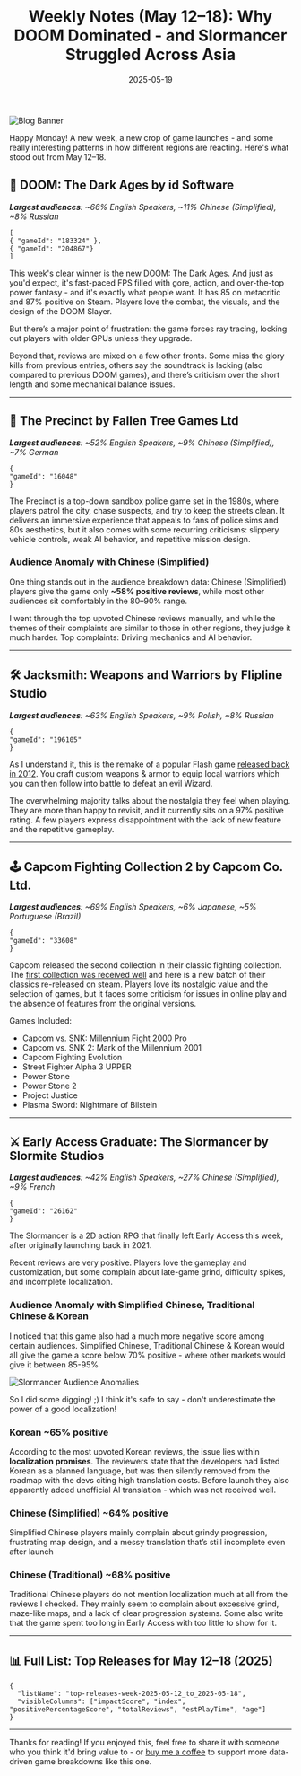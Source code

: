 ﻿---
title: "Weekly Notes (May 12–18): Why DOOM Dominated - and Slormancer Struggled Across Asia"
slug: "weekly-notes-2025-05-12"
date: "2025-05-19"
description: "Fast-paced FPS, nostalgic Flash revivals, and ARPGs struggling to communicate - this week’s game releases reveal what players love and what drives them away"
tags: ["Weekly Notes", "Steam", "New Releases", "Game Reviews", "Localization", "Audience Analysis", "DOOM The Dark Ages", "The Slormancer", "Early Access", "Regional Reception"]
image: "https://media.githubusercontent.com/media/NiklasBorglund/niklasnotes-blog/main/posts/weekly-notes-2025-05-12/hero.jpg"
---

![Blog Banner](./hero.jpg)

Happy Monday! A new week, a new crop of game launches - and some really interesting patterns in how different regions are reacting. Here's what stood out from May 12–18.

## 🔫 DOOM: The Dark Ages by id Software
***Largest audiences**: ~66% English Speakers, ~11% Chinese (Simplified), ~8% Russian*

```condensedgamecard-grid
[
{ "gameId": "183324" },
{ "gameId": "204867"}
]
```

This week's clear winner is the new DOOM: The Dark Ages.
And just as you'd expect, it's fast-paced FPS filled with gore, action, and over-the-top power fantasy - and it's exactly what people want. It has 85 on metacritic and 87% positive on Steam.
Players love the combat, the visuals, and the design of the DOOM Slayer.

But there’s a major point of frustration: the game forces ray tracing, locking out players with older GPUs unless they upgrade.

Beyond that, reviews are mixed on a few other fronts. Some miss the glory kills from previous entries, others say the soundtrack is lacking (also compared to previous DOOM games), and there’s criticism over the short length and some mechanical balance issues.

---

## 🚓 The Precinct by Fallen Tree Games Ltd
***Largest audiences**: ~52% English Speakers, ~9% Chinese (Simplified), ~7% German*

```condensedgamecard
{
"gameId": "16048"
}
```

The Precinct is a top-down sandbox police game set in the 1980s, where players patrol the city, chase suspects, and try to keep the streets clean.
It delivers an immersive experience that appeals to fans of police sims and 80s aesthetics, but it also comes with some recurring criticisms: slippery vehicle controls, weak AI behavior, and repetitive mission design.

### Audience Anomaly with Chinese (Simplified)

One thing stands out in the audience breakdown data: Chinese (Simplified) players give the game only **~58% positive reviews**, while most other audiences sit comfortably in the 80–90% range.

I went through the top upvoted Chinese reviews manually, and while the themes of their complaints are similar to those in other regions, they judge it much harder. Top complaints: Driving mechanics and AI behavior.

---

## 🛠️ Jacksmith: Weapons and Warriors by Flipline Studio
***Largest audiences**: ~63% English Speakers, ~9% Polish, ~8% Russian*

```condensedgamecard
{
"gameId": "196105"
}
```

As I understand it, this is the remake of a popular Flash game [released back in 2012](https://jacksmithgame.io/).
You craft custom weapons & armor to equip local warriors which you can then follow into battle to defeat an evil Wizard.

The overwhelming majority talks about the nostalgia they feel when playing. They are more than happy to revisit, and it currently sits on a 97% positive rating.
A few players express disappointment with the lack of new feature and the repetitive gameplay.


---

## 🕹️ Capcom Fighting Collection 2 by Capcom Co. Ltd.
***Largest audiences**: ~69% English Speakers, ~6% Japanese, ~5% Portuguese (Brazil)*

```condensedgamecard
{
"gameId": "33608"
}
```

Capcom released the second collection in their classic fighting collection. The [first collection was received well](https://niklasnotes.com/dashboard/game/70581/capcom_fighting_collection) and here is a new batch of their classics re-released on steam.
Players love its nostalgic value and the selection of games, but it faces some criticism for issues in online play and the absence of features from the original versions.

Games Included:
* Capcom vs. SNK: Millennium Fight 2000 Pro
* Capcom vs. SNK 2: Mark of the Millennium 2001
* Capcom Fighting Evolution
* Street Fighter Alpha 3 UPPER
* Power Stone
* Power Stone 2
* Project Justice
* Plasma Sword: Nightmare of Bilstein

---

## ⚔️ Early Access Graduate: The Slormancer by Slormite Studios
***Largest audiences**: ~42% English Speakers, ~27% Chinese (Simplified), ~9% French*

```condensedgamecard
{
"gameId": "26162"
}
```

The Slormancer is a 2D action RPG that finally left Early Access this week, after originally launching back in 2021.

Recent reviews are very positive. Players love the gameplay and customization, but some complain about late-game grind, difficulty spikes, and incomplete localization.

### Audience Anomaly with Simplified Chinese, Traditional Chinese & Korean

I noticed that this game also had a much more negative score among certain audiences.
Simplified Chinese, Traditional Chinese & Korean would all give the game a score below 70% positive - where other markets would give it between 85-95%

![Slormancer Audience Anomalies](./slormancer-audience-anomalies.png)

So I did some digging! ;) I think it's safe to say - don't underestimate the power of a good localization!

### Korean ~65% positive
According to the most upvoted Korean reviews, the issue lies within **localization promises**.
The reviewers state that the developers had listed Korean as a planned language, but was then silently removed from the roadmap with the devs citing high translation costs.
Before launch they also apparently added unofficial AI translation - which was not received well.

### Chinese (Simplified) ~64% positive
Simplified Chinese players mainly complain about grindy progression, frustrating map design, and a messy translation that’s still incomplete even after launch

### Chinese (Traditional) ~68% positive
Traditional Chinese players do not mention localization much at all from the reviews I checked. They mainly seem to complain about excessive grind, maze-like maps, and a lack of clear progression systems.
Some also write that the game spent too long in Early Access with too little to show for it.

---

## 📊 Full List: Top Releases for May 12–18 (2025)

```customlist
{
  "listName": "top-releases-week-2025-05-12_to_2025-05-18",
  "visibleColumns": ["impactScore", "index", "positivePercentageScore", "totalReviews", "estPlayTime", "age"]
}
```

---

Thanks for reading!
If you enjoyed this, feel free to share it with someone who you think it'd bring value to - or [buy me a coffee](https://buymeacoffee.com/niklasnotes) to support more data-driven game breakdowns like this one.
